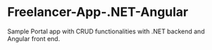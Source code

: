 # Freelancer-App-.NET-Angular
Sample Portal app with CRUD functionalities with .NET backend and Angular front end.
